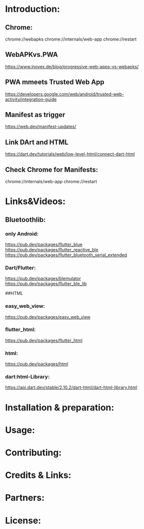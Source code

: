 # Introduction:

## Chrome:
chrome://webapks
chrome://internals/web-app
chrome://restart

## WebAPKvs.PWA
https://www.inovex.de/blog/progressive-web-apps-vs-webapks/

## PWA  mmeets Trusted Web App
https://developers.google.com/web/android/trusted-web-activity/integration-guide

## Manifest as trigger
https://web.dev/manifest-updates/

## Link  DArt and HTML
https://dart.dev/tutorials/web/low-level-html/connect-dart-html

##  Check Chrome for Manifests:
chrome://internals/web-app
chrome://restart

# Links&Videos:
## Bluetoothlib:

### only Android:
https://pub.dev/packages/flutter_blue
https://pub.dev/packages/flutter_reactive_ble
https://pub.dev/packages/flutter_bluetooth_serial_extended

### Dart/Flutter:
https://pub.dev/packages/blemulator
https://pub.dev/packages/flutter_ble_lib

##HTML
### easy_web_view:
https://pub.dev/packages/easy_web_view
### flutter_html:
https://pub.dev/packages/flutter_html
### html:
https://pub.dev/packages/html
### dart:html-Library:
https://api.dart.dev/stable/2.10.2/dart-html/dart-html-library.html

# Installation & preparation:
# Usage:
# Contributing:
# Credits & Links:
# Partners:
# License:




